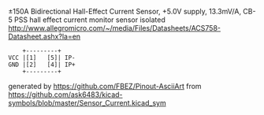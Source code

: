 ±150A Bidirectional Hall-Effect Current Sensor, +5.0V supply, 13.3mV/A, CB-5 PSS
hall effect current monitor sensor isolated
http://www.allegromicro.com/~/media/Files/Datasheets/ACS758-Datasheet.ashx?la=en


	    +---------+
	VCC |[1]   [5]| IP-
	GND |[2]   [4]| IP+
	    +---------+


generated by https://github.com/FBEZ/Pinout-AsciiArt from https://github.com/ask6483/kicad-symbols/blob/master/Sensor_Current.kicad_sym